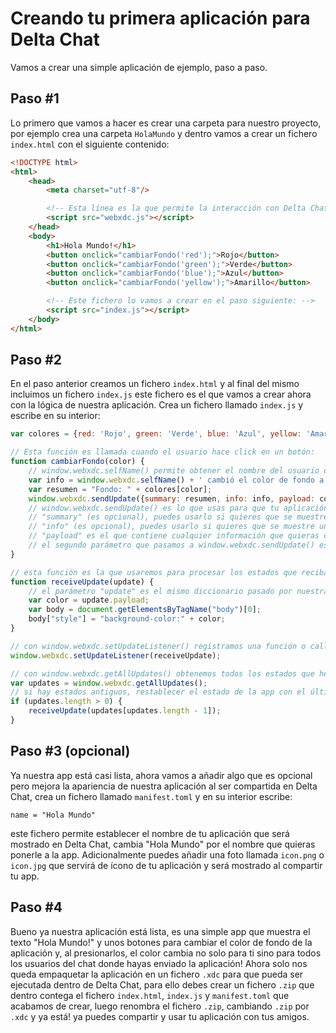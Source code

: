 # Creando tu primera aplicación para Delta Chat

Vamos a crear una simple aplicación de ejemplo, paso a paso.

## Paso #1

Lo primero que vamos a hacer es crear una carpeta para nuestro proyecto, por ejemplo crea una carpeta `HolaMundo` y dentro vamos a crear un fichero `index.html` con el siguiente contenido:

```html
<!DOCTYPE html>
<html>
    <head>
        <meta charset="utf-8"/>

        <!-- Esta línea es la que permite la interacción con Delta Chat: -->
        <script src="webxdc.js"></script>
    </head>
    <body>
        <h1>Hola Mundo!</h1>
        <button onclick="cambiarFondo('red');">Rojo</button>
        <button onclick="cambiarFondo('green');">Verde</button>
        <button onclick="cambiarFondo('blue');">Azul</button>
        <button onclick="cambiarFondo('yellow');">Amarillo</button>

        <!-- Este fichero lo vamos a crear en el paso siguiente: -->
        <script src="index.js"></script>
    </body>
</html>
```

## Paso #2

En el paso anterior creamos un fichero `index.html` y al final del mismo incluimos un fichero `index.js` este fichero es el que vamos a crear ahora con la lógica de nuestra aplicación. Crea un fichero llamado `index.js` y escribe en su interior:

```js
var colores = {red: 'Rojo', green: 'Verde', blue: 'Azul', yellow: 'Amarillo'}

// Esta función es llamada cuando el usuario hace click en un botón:
function cambiarFondo(color) {
    // window.webxdc.selfName() permite obtener el nombre del usuario donde está corriendo tu app en este momento, adicionalmente puedes usar window.webxdc.selfAddr() para obtener su dirección de correo para usarla como identificador/ID del usuario
    var info = window.webxdc.selfName() + ' cambió el color de fondo a: ' + colores[color];
    var resumen = "Fondo: " + colores[color];
    window.webxdc.sendUpdate({summary: resumen, info: info, payload: color}, info);
    // window.webxdc.sendUpdate() es lo que usas para que tu aplicación se comunique entre varios dispositivos, el primer argumento es un diccionario con los siguientes atributos:
    // "summary" (es opcional), puedes usarlo si quieres que se muestre un sumario en el mensaje donde se envió tu aplicación por ejemplo para mostrar un resumen del estado de la aplicación.
    // "info" (es opcional), puedes usarlo si quieres que se muestre un mensaje en el chat avisando que algo cambió dentro de tu app, por ejemplo cuando alguien obtiene una nueva puntuación alta en un juego.
    // "payload" es el que contiene cualquier información que quieras compartir con los otros dispositivos donde corre tu app, logrando así una interacción en red, en este atributo puedes colocar cualquier objeto de JavaScript, como una lista, diccionarios, etc.
    // el segundo parámetro que pasamos a window.webxdc.sendUpdate() es un texto con una descripción que se mostrará en el correo normal si alguien usa un cliente de correo normal para abrir el mensaje.
}

// esta función es la que usaremos para procesar los estados que recibamos de nuestra aplicación, los cuales fueron enviados con window.webxdc.sendUpdate(), tanto en el dispositivo actual como de otros dispositivos en la red:
function receiveUpdate(update) {
    // el parámetro "update" es el mismo diccionario pasado por nuestra aplicación con window.webxdc.sendUpdate(), por tanto contiene el color que enviamos en el atributo "payload"
    var color = update.payload;
    var body = document.getElementsByTagName("body")[0];
    body["style"] = "background-color:" + color;
}

// con window.webxdc.setUpdateListener() registramos una función o callback que será la que processará los estados que recibimos mientras la app está abierta.
window.webxdc.setUpdateListener(receiveUpdate);

// con window.webxdc.getAllUpdates() obtenemos todos los estados que hemos recibido en el pasado, esto nos sirve para restaurar el estado de nuestra aplicación cuando el usuario la abre.
var updates = window.webxdc.getAllUpdates();
// si hay estados antiguos, restablecer el estado de la app con el último estado recibido:
if (updates.length > 0) {
    receiveUpdate(updates[updates.length - 1]);
}
```

## Paso #3 (opcional)

Ya nuestra app está casi lista, ahora vamos a añadir algo que es opcional pero mejora la apariencia de nuestra aplicación al ser compartida en Delta Chat, crea un fichero llamado `manifest.toml` y en su interior escribe:

```
name = "Hola Mundo"
```

este fichero permite establecer el nombre de tu aplicación que será mostrado en Delta Chat, cambia "Hola Mundo" por el nombre que quieras ponerle a la app. Adicionalmente puedes añadir una foto llamada `icon.png` o `icon.jpg` que servirá de ícono de tu aplicación y será mostrado al compartir tu app.

## Paso #4

Bueno ya nuestra aplicación está lista, es una simple app que muestra el texto "Hola Mundo!" y unos botones para cambiar el color de fondo de la aplicación y, al presionarlos, el color cambia no solo para ti sino para todos los usuarios del chat donde hayas enviado la aplicación!
Ahora solo nos queda empaquetar la aplicación en un fichero `.xdc` para que pueda ser ejecutada dentro de Delta Chat, para ello debes crear un fichero `.zip` que dentro contega el fichero `index.html`, `index.js` y `manifest.toml` que acabamos de crear, luego renombra el fichero `.zip`, cambiando `.zip` por `.xdc` y ya está! ya puedes compartir y usar tu aplicación con tus amigos.

